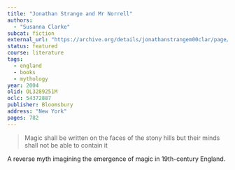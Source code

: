 ```yaml
---
title: "Jonathan Strange and Mr Norrell"
authors:
  - "Susanna Clarke"
subcat: fiction
external_url: "https://archive.org/details/jonathanstrangem00clar/page/n6/mode/1up"
status: featured
course: literature
tags:
  - england
  - books
  - mythology
year: 2004
olid: OL3289251M
oclc: 54372887
publisher: Bloomsbury
address: "New York"
pages: 782
---
```


> Magic shall be written on the faces of the stony hills but their minds shall not be able to contain it

A reverse myth imagining the emergence of magic in 19th-century England.
